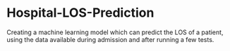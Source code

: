 # Hospital-LOS-Prediction
Creating a machine learning model which can predict the LOS of a patient, using the data available during admission and after running a few tests. 
